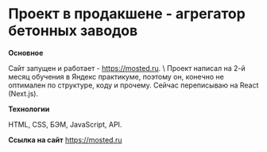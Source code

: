 # Проект в продакшене - агрегатор бетонных заводов

**Основное**

Сайт запущен и работает - https://mosted.ru. \ Проект написал на 2-й месяц обучения в Яндекс практикуме, поэтому он, конечно не оптимален по структуре, коду и прочему. Сейчас переписываю на React (Next.js).

**Технологии**

HTML, CSS, БЭМ, JavaScript, API.

**Ссылка на сайт**
https://mosted.ru